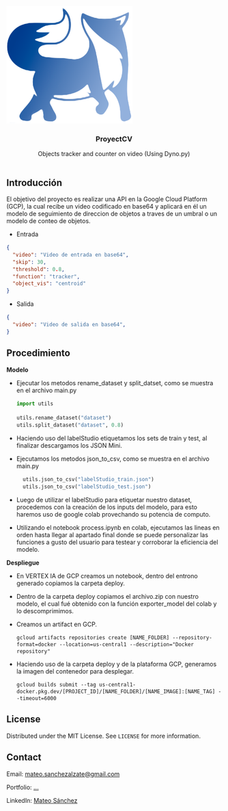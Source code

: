 <!-- PROJECT LOGO -->
<br />

<p align="center">

![Logo WhiteFox](https://raw.githubusercontent.com/Deimaxs/project_cv/main/logo4.png)

  <h3 align="center">ProyectCV</h3>

  <p align="center">
    Objects tracker and counter on video (Using Dyno.py)
    <br />
    <br />
</p>



## Introducción

El objetivo del proyecto es realizar una API en la Google Cloud Platform (GCP), la cual recibe un video codificado en base64 y aplicará en él un modelo de seguimiento de direccion de objetos a traves de un umbral o un modelo de conteo de objetos.


* Entrada
```json
{
  "video": "Video de entrada en base64",
  "skip": 30,
  "threshold": 0.8,
  "function": "tracker",
  "object_vis": "centroid"
}
```

* Salida
```json
{
  "video": "Video de salida en base64",
}
```



<!-- USAGE EXAMPLES -->
## Procedimiento

**Modelo**

* Ejecutar los metodos rename_dataset y split_datset, como se muestra en el archivo main.py

  ```python
  import utils

  utils.rename_dataset("dataset")
  utils.split_dataset("dataset", 0.8)
  ```

<!-- _For more examples, please refer to the [Examples packages](https://github.com/avmmodules/AVMWeather/tree/main/examples)_ -->


* Haciendo uso del labelStudio etiquetamos los sets de train y test, al finalizar descargamos los JSON Mini.

* Ejecutamos los metodos json_to_csv, como se muestra en el archivo main.py

  ```python
	utils.json_to_csv("labelStudio_train.json")
	utils.json_to_csv("labelStudio_test.json")
  ```

* Luego de utilizar el labelStudio para etiquetar nuestro dataset, procedemos con la creación de los inputs del modelo, para esto haremos uso de google colab provechando su potencia de computo.

* Utilizando el notebook process.ipynb en colab, ejecutamos las lineas en orden hasta llegar al apartado final donde se puede personalizar las funciones a gusto del usuario para testear y corroborar la eficiencia del modelo.

**Despliegue**

* En VERTEX IA de GCP creamos un notebook, dentro del entrono generado copiamos la carpeta deploy.

* Dentro de la carpeta deploy copiamos el archivo.zip con nuestro modelo, el cual fué obtenido con la función exporter_model del colab y lo descomprimimos.

* Creamos un artifact en GCP.

  ```shell
  gcloud artifacts repositories create [NAME_FOLDER] --repository-format=docker --location=us-central1 --description="Docker repository"
  ```

* Haciendo uso de la carpeta deploy y de la plataforma GCP, generamos la imagen del contenedor para desplegar.

  ```shell
  gcloud builds submit --tag us-central1-docker.pkg.dev/[PROJECT_ID]/[NAME_FOLDER]/[NAME_IMAGE]:[NAME_TAG] --timeout=6000 
  ```

<!-- LICENSE -->
## License

  Distributed under the MIT License. See `LICENSE` for more information.

<!-- CONTACT -->
## Contact

Email: mateo.sanchezalzate@gmail.com

Portfolio: 
[...](https://www.linkedin.com/in/mateo-sanchez-770019256/ "...")

LinkedIn: 
[Mateo Sánchez](https://www.linkedin.com/in/mateo-sanchez-770019256/ "Mateo Sánchez")

